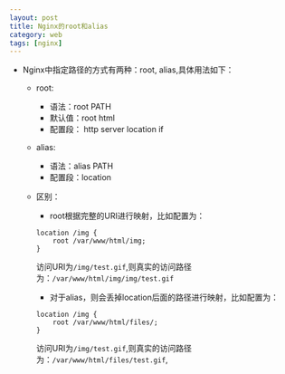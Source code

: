 ```yaml
---
layout: post
title: Nginx的root和alias 
category: web
tags: [nginx]
---
```


- Nginx中指定路径的方式有两种：root, alias,具体用法如下：

    - root:
        - 语法：root PATH
        - 默认值：root html
        - 配置段： http server location if
    - alias:
        - 语法：alias PATH
        - 配置段：location

    - 区别：
        - root根据完整的URI进行映射，比如配置为：
        
        ```
        location /img {
            root /var/www/html/img;
        }
        ```

        访问URI为`/img/test.gif`,则真实的访问路径为：`/var/www/html/img/img/test.gif`

        - 对于alias，则会丢掉location后面的路径进行映射，比如配置为：

        ```
        location /img {
            root /var/www/html/files/;
        }
        ```
        访问URI为`/img/test.gif`,则真实的访问路径为：`/var/www/html/files/test.gif`,
